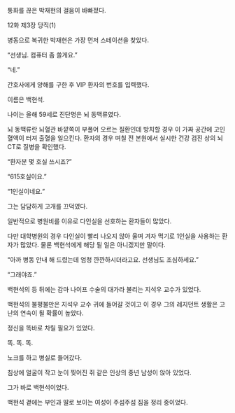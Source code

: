 통화를 끊은 박재현의 걸음이 바빠졌다.

12화 제3장 당직(1)

병동으로 복귀한 박재현은 가장 먼저 스테이션을 찾았다.

“선생님. 컴퓨터 좀 쓸게요.”

“네.”

간호사에게 양해를 구한 후 VIP 환자의 번호를 입력했다.

이름은 백현석.

나이는 올해 59세로 진단명은 뇌 동맥류였다.

뇌 동맥류란 뇌혈관 바깥쪽이 부풀어 오르는 질환인데 방치할 경우 이 가짜 공간에 고인 혈액이 터져 출혈을 일으킨다. 환자의 경우 며칠 전 본원에서 실시한 건강 검진 상의 뇌 CT로 질병을 확인했다.

“환자분 몇 호실 쓰시죠?”

“615호실이요.”

“1인실이네요.”

그는 담담하게 고개를 끄덕였다.

일반적으로 병원비를 이유로 다인실을 선호하는 환자들이 많았다.

다만 대학병원의 경우 다인실이 빨리 나오지 않아 울며 겨자 먹기로 1인실을 사용하는 환자가 많았다. 물론 백현석에게 해당 될 일은 아니겠지만 말이다.

“아까 병동 안내 해 드렸는데 엄청 깐깐하시더라고요. 선생님도 조심하세요.”

“그래야죠.”

백현석의 등 뒤에는 감마 나이프 수술의 대가라 불리는 지석우 교수가 있었다.

백현석의 불평불만은 지석우 교수 귀에 들어갈 것이고 이 경우 그의 레지던트 생활은 고난의 연속이 될 확률이 높았다.

정신을 똑바로 차릴 필요가 있었다.

똑. 똑. 똑.

노크를 하고 병실로 들어갔다.

침상에 얼굴이 작고 눈이 찢어진 쥐 같은 인상의 중년 남성이 앉아 있었다.

그가 바로 백현석이었다.

백현석 곁에는 부인과 딸로 보이는 여성이 주섬주섬 짐을 정리 중이었다.